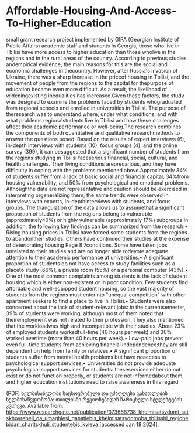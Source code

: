 # Affordable-Housing-And-Access-To-Higher-Education
small grant research project implemented by GIPA (Georgian Institute of Public Affairs) academic staff and students
In Georgia, those who live in Tbilisi have more access to higher education than those wholive in the regions and in the rural areas of the country. According to previous studies andempirical evidence, the main reasons for this are the social and economic challenges in thecountry. However, after Russia's invasion of Ukraine, there was a sharp increase in the priceof housing in Tbilisi, and the movement of people from the regions to the capital for thepurpose of education became even more difficult. As a result, the likelihood of wideningexisting inequalities has increased.Given these factors, the study was designed to examine the problems faced by students whograduated from regional schools and enrolled in universities in Tbilisi. The purpose of theresearch was to understand where, under what conditions, and with what problems regionalstudents live in Tbilisi and how these challenges affect their academic performance or well-being.The research combines the components of both quantitative and qualitative researchmethods to answer the questions posed. Based on the results of expert interviews (6), in-depth interviews with students (10), focus groups (4), and the online survey (399), it can besuggested that a significant number of students from the regions studying in Tbilisi faceserious financial, social, cultural, and health challenges. Their living conditions areprecarious, and they have difficulty in coping with the problems mentioned above.Approximately 34% of students suffer from a lack of basic social and financial capital, 34%from housing vulnerability, and 50% from psychological and emotional problems. Althoughthe data are not representative and caution should be exercised in interpreting orgeneralizing them, the same trends were observed in interviews with experts, in-depthinterviews with students, and focus groups. The triangulation of the data allows us to assumethat a significant proportion of students from the regions belong to vulnerable (approximately40%) or highly vulnerable (approximately 17%) subgroups.In addition, the following key findings can be summarized from the research:• Rising housing prices in Tbilisi have forced some students from the regions to abandontheir studies. Others have continued their studies at the expense of deteriorating housing
Page 8
7conditions. Some have taken jobs unrelated to their studies and are no longer able todevote adequate attention to their academic performance at universities.• A significant proportion of students do not have access to study facilities such as a placeto study (66%), a private room (55%) or a personal computer (43%).• One of the most common complaints among students is the lack of student housing,which is either non-existent or in poor condition. Few students find affordable and well-equipped student housing, so the vast majority of students from the regions must enterinto "unequal competition" with other apartment seekers to find a place to live in Tbilisi.• Students were also concerned about the lack of student-relevant jobs: in the currentsemester, 39% of students were working, although most of them noted that theiremployment was not related to their profession. They also mentioned that the workloadwas high and incompatible with their studies. About 23% of employed students workedfull-time (40 hours per week) and 30% worked overtime (more than 40 hours per week).• Low-paid jobs prevent even full-time students from achieving financial independence:they are still dependent on help from family or relatives.• A significant proportion of students suffer from mental health problems but have noaccess to psychological support services.• Universities do not provide adequate psychological support services for students: theseservices either do not exist or do not function properly, or students are not informedabout them, and higher education institutions need to raise awareness in this regard 

(PDF) ხელმისაწვდომი საცხოვრებელი და უმაღლესი განათლების ხელმისაწვდომობა: თბილისში რეგიონებიდან ჩარიცხული სტუდენტების კვლევა. Available from: https://www.researchgate.net/publication/373688738_khelmisatsvdomi_satskhovrebeli_da_umaghlesi_ganatlebis_khelmisatsvdomoba_tbilisshi_regionebidan_charitskhuli_studentebis_kvleva [accessed Jan 18 2024].
